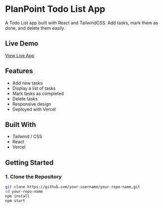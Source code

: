 # PlanPoint Todo List App

A Todo List app built with React and TailwindCSS. Add tasks, mark them as done, and delete them easily.

## Live Demo

 [View Live App](link)

## Features

-  Add new tasks
-  Display a list of tasks
-  Mark tasks as completed
-  Delete tasks
-  Responsive design
-  Deployed with Vercel

## Built With

- Tailwind / CSS
- React
- Vercel


##  Getting Started

### 1. Clone the Repository

```bash
git clone https://github.com/your-username/your-repo-name.git
cd your-repo-name
npm install
npm start
